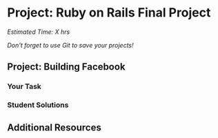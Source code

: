 # Project: Ruby on Rails Final Project
*Estimated Time: X hrs*

*Don't forget to use Git to save your projects!*

## Project: Building Facebook

### Your Task

### Student Solutions

## Additional Resources
